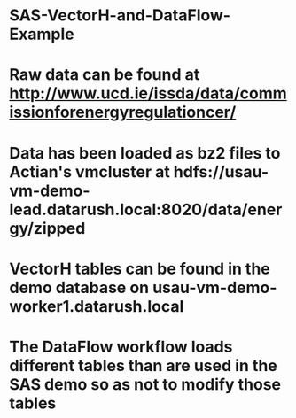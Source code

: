 # SAS-VectorH-and-DataFlow-Example

# Raw data can be found at http://www.ucd.ie/issda/data/commissionforenergyregulationcer/
# Data has been loaded as bz2 files to Actian's vmcluster at hdfs://usau-vm-demo-lead.datarush.local:8020/data/energy/zipped
# VectorH tables can be found in the demo database on usau-vm-demo-worker1.datarush.local
# The DataFlow workflow loads different tables than are used in the SAS demo so as not to modify those tables

